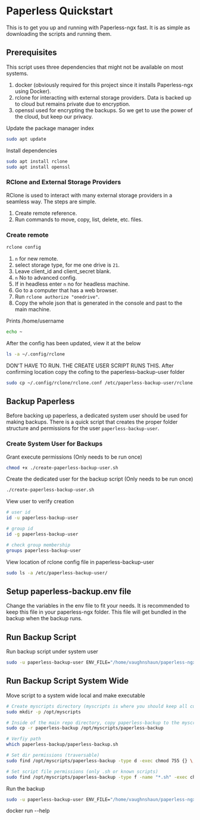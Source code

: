 # Paperless Quickstart
This is to get you up and running with Paperless-ngx fast. It is as simple as downloading the scripts and running them.

## Prerequisites
This script uses three dependencies that might not be available on most systems.

1. docker (obviously required for this project since it installs Paperless-ngx using Docker).
2. rclone for interacting with external storage providers. Data is backed up to cloud but remains private due to encryption.
3. openssl used for encrypting the backups. So we get to use the power of the cloud, but keep our privacy.

Update the package manager index
```bash
sudo apt update
```

Install dependencies
```bash
sudo apt install rclone
sudo apt install openssl
```

### RClone and External Storage Providers
RClone is used to interact with many external storage providers in a seamless way. The steps are simple.

1. Create remote reference.
2. Run commands to move, copy, list, delete, etc. files.

### Create remote

```bash
rclone config
```

1. `n` for new remote.
2. select storage type, for me one drive is `21`.
3. Leave client_id and client_secret blank.
4. `n` No to advanced config.
5. If in headless enter `n` no for headless machine.
6. Go to a computer that has a web browser.
7. Run `rclone authorize "onedrive"`.
8. Copy the whole json that is generated in the console and past to the main machine.

Prints /home/username
```bash
echo ~
```

After the config has been updated, view it at the below
```bash
ls -a ~/.config/rclone
```

DON'T HAVE TO RUN. THE CREATE USER SCRIPT RUNS THIS. After confirming location copy the cofing to the paperless-backup-user folder
```bash
sudo cp ~/.config/rclone/rclone.conf /etc/paperless-backup-user/rclone.conf
```

## Backup Paperless
Before backing up paperless, a dedicated system user should be used for making backups. There is a quick script that creates the proper folder structure and permissions for the user `paperless-backup-user`.

### Create System User for Backups
Grant execute permissions (Only needs to be run once)
```bash
chmod +x ./create-paperless-backup-user.sh
```

Create the dedicated user for the backup script (Only needs to be run once)
```bash
./create-paperless-backup-user.sh
```

View user to verify creation
```bash
# user id
id -u paperless-backup-user

# group id
id -g paperless-backup-user

# check group membership
groups paperless-backup-user
```

View location of rclone config file in paperless-backup-user
```bash
sudo ls -a /etc/paperless-backup-user/
```

## Setup paperless-backup.env file
Change the variables in the env file to fit your needs. It is recommended to keep this file in your paperless-ngx folder. This file will get bundled in the backup when the backup runs.

## Run Backup Script
Run backup script under system user
```bash
sudo -u paperless-backup-user ENV_FILE="/home/vaughnshaun/paperless-ngx/paperless-backup.env" BACKUP_ENCRYPTION_PASSWORD="your-encryption-password" paperless-backup/paperless-backup.sh
```

## Run Backup Script System Wide
Move script to a system wide local and make executable
```bash
# Create myscripts directory (myscripts is where you should keep all custom scripts).
sudo mkdir -p /opt/myscripts

# Inside of the main repo directory, copy paperless-backup to the myscripts folder 
sudo cp -r paperless-backup /opt/myscripts/paperless-backup

# Verfiy path
which paperless-backup/paperless-backup.sh

# Set dir permissions (traversable)
sudo find /opt/myscripts/paperless-backup -type d -exec chmod 755 {} \;

# Set script file permissions (only .sh or known scripts)
sudo find /opt/myscripts/paperless-backup -type f -name "*.sh" -exec chmod 755 {} \;
```

Run the backup
```bash
sudo -u paperless-backup-user ENV_FILE="/home/vaughnshaun/paperless-ngx/paperless-backup.env" BACKUP_ENCRYPTION_PASSWORD="your-password" paperless-backup/paperless-backup.sh
```




docker run --help